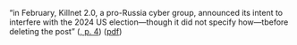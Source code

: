 “in February, Killnet 2.0, a pro-Russia cyber group, announced its intent to interfere with the 2024 US election—though it did not specify how—tbefore deleting the post” ([, p. 4](zotero://select/library/items/W8HEAIXZ)) ([pdf](zotero://open-pdf/library/items/7ULWCE73?page=4&annotation=URECTQEF))